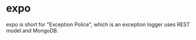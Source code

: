 # expo
expo is short for "Exception Police", which is an exception logger
uses REST model and MongoDB.

